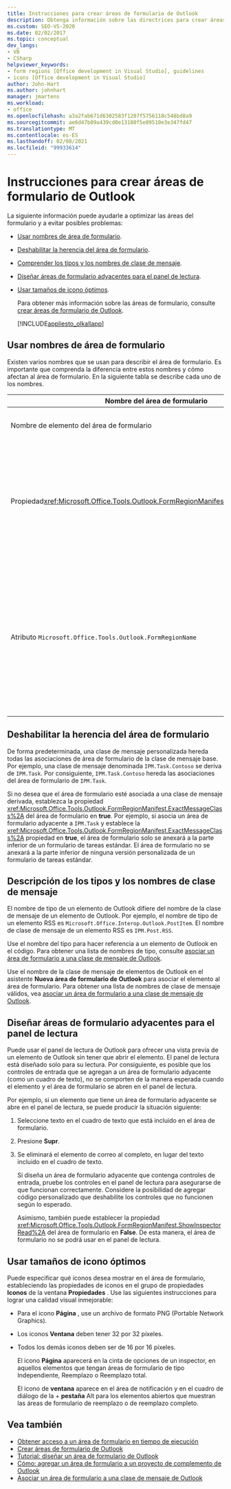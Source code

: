```yaml
---
title: Instrucciones para crear áreas de formulario de Outlook
description: Obtenga información sobre las directrices para crear áreas de formulario de Outlook que pueden ayudarle a optimizar las áreas del formulario y a evitar posibles problemas.
ms.custom: SEO-VS-2020
ms.date: 02/02/2017
ms.topic: conceptual
dev_langs:
- VB
- CSharp
helpviewer_keywords:
- form regions [Office development in Visual Studio], guidelines
- icons [Office development in Visual Studio]
author: John-Hart
ms.author: johnhart
manager: jmartens
ms.workload:
- office
ms.openlocfilehash: a3a2fab671d6302583f1207f5756118c548bd8a9
ms.sourcegitcommit: ae6d47b09a439cd0e13180f5e89510e3e347fd47
ms.translationtype: MT
ms.contentlocale: es-ES
ms.lasthandoff: 02/08/2021
ms.locfileid: "99933614"
---
```

# <a name="guidelines-to-create-outlook-form-regions"></a>Instrucciones para crear áreas de formulario de Outlook
  La siguiente información puede ayudarle a optimizar las áreas del formulario y a evitar posibles problemas:

- [Usar nombres de área de formulario](#UsingFormRegions).

- [Deshabilitar la herencia del área de formulario](#DisablingInheritance).

- [Comprender los tipos y los nombres de clase de mensaje](#ClassNames).

- [Diseñar áreas de formulario adyacentes para el panel de lectura](#ReadingPane).

- [Usar tamaños de icono óptimos](#UsingOptimal).

  Para obtener más información sobre las áreas de formulario, consulte [crear áreas de formulario de Outlook](../vsto/creating-outlook-form-regions.md).

  [!INCLUDE[appliesto_olkallapp](../vsto/includes/appliesto-olkallapp-md.md)]

## <a name="use-form-region-names"></a><a name="UsingFormRegions"></a> Usar nombres de área de formulario
 Existen varios nombres que se usan para describir el área de formulario. Es importante que comprenda la diferencia entre estos nombres y cómo afectan al área de formulario. En la siguiente tabla se describe cada uno de los nombres.

|Nombre del área de formulario|Descripción|
|----------------------|-----------------|
|Nombre de elemento del área de formulario|Es el nombre que especifica para el elemento **Área de formulario de Outlook** en el cuadro de diálogo **Agregar nuevo elemento** . Éste es el nombre del archivo de código del área de formulario que aparece en el **Explorador de soluciones**.|
|Propiedad<xref:Microsoft.Office.Tools.Outlook.FormRegionManifest.FormRegionName%2A>|Debe especificar este nombre en la página **Escriba un texto descriptivo y seleccione sus preferencias de presentación** del asistente **Nueva área de formulario de Outlook** . Este nombre aparece como la propiedad **FormRegionName** en la ventana **Propiedades** .<br /><br /> Use la propiedad <xref:Microsoft.Office.Tools.Outlook.FormRegionManifest.FormRegionName%2A> para especificar la etiqueta que identifica el área de formulario en la interfaz de usuario (UI) de Outlook. En áreas de formulario independientes, este nombre aparece como un botón en la cinta de opciones del elemento de Outlook.<br /><br /> En las áreas de formulario adyacentes, este nombre aparece como texto de encabezado sobre el área de formulario.|
|Atributo `Microsoft.Office.Tools.Outlook.FormRegionName`|Al agregar un elemento **Área de formulario de Outlook** al proyecto, Visual Studio establece esta propiedad en el nombre completo del área de formulario. El nombre completo predeterminado es el nombre del complemento VSTO conectado al nombre del área de formulario mediante un punto; por ejemplo, `OutlookAddIn1.FormRegion1`.<br /><br /> Este nombre completo también aparece como atributo en la parte superior de la clase del generador del área del formulario.<br /><br /> Use el `Microsoft.Office.Tools.Outlook.FormRegionName` atributo para identificar de forma única el área de formulario entre todos los complementos de VSTO de Outlook. No se puede cambiar el valor del `Microsoft.Office.Tools.Outlook.FormRegionName` atributo cambiando el nombre del elemento de área de formulario o cambiando la <xref:Microsoft.Office.Tools.Outlook.FormRegionManifest.FormRegionName%2A> propiedad. Para cambiar este nombre, debe modificar el atributo `Microsoft.Office.Tools.Outlook.FormRegionName` en el archivo de código del área de formulario.|

## <a name="disable-form-region-inheritance"></a><a name="DisablingInheritance"></a> Deshabilitar la herencia del área de formulario
 De forma predeterminada, una clase de mensaje personalizada hereda todas las asociaciones de área de formulario de la clase de mensaje base. Por ejemplo, una clase de mensaje denominada `IPM.Task.Contoso` se deriva de `IPM.Task`. Por consiguiente, `IPM.Task.Contoso` hereda las asociaciones del área de formulario de `IPM.Task`.

 Si no desea que el área de formulario esté asociada a una clase de mensaje derivada, establezca la propiedad <xref:Microsoft.Office.Tools.Outlook.FormRegionManifest.ExactMessageClass%2A> del área de formulario en **true**. Por ejemplo, si asocia un área de formulario adyacente a `IPM.Task` y establece la <xref:Microsoft.Office.Tools.Outlook.FormRegionManifest.ExactMessageClass%2A> propiedad en **true**, el área de formulario solo se anexará a la parte inferior de un formulario de tareas estándar. El área de formulario no se anexará a la parte inferior de ninguna versión personalizada de un formulario de tareas estándar.

## <a name="understand-types-and-message-class-names"></a><a name="ClassNames"></a> Descripción de los tipos y los nombres de clase de mensaje
 El nombre de tipo de un elemento de Outlook difiere del nombre de la clase de mensaje de un elemento de Outlook. Por ejemplo, el nombre de tipo de un elemento RSS es `Microsoft.Office.Interop.Outlook.PostItem`. El nombre de clase de mensaje de un elemento RSS es `IPM.Post.RSS`.

 Use el nombre del tipo para hacer referencia a un elemento de Outlook en el código. Para obtener una lista de nombres de tipo, consulte [asociar un área de formulario a una clase de mensaje de Outlook](../vsto/associating-a-form-region-with-an-outlook-message-class.md).

 Use el nombre de la clase de mensaje de elementos de Outlook en el asistente **Nueva área de formulario de Outlook** para asociar el elemento al área de formulario. Para obtener una lista de nombres de clase de mensaje válidos, vea [asociar un área de formulario a una clase de mensaje de Outlook](../vsto/associating-a-form-region-with-an-outlook-message-class.md).

## <a name="design-adjoining-form-regions-for-the-reading-pane"></a><a name="ReadingPane"></a> Diseñar áreas de formulario adyacentes para el panel de lectura
 Puede usar el panel de lectura de Outlook para ofrecer una vista previa de un elemento de Outlook sin tener que abrir el elemento. El panel de lectura está diseñado solo para su lectura. Por consiguiente, es posible que los controles de entrada que se agregan a un área de formulario adyacente (como un cuadro de texto), no se comporten de la manera esperada cuando el elemento y el área de formulario se abren en el panel de lectura.

 Por ejemplo, si un elemento que tiene un área de formulario adyacente se abre en el panel de lectura, se puede producir la situación siguiente:

1. Seleccione texto en el cuadro de texto que está incluido en el área de formulario.

2. Presione **Supr**.

3. Se eliminará el elemento de correo al completo, en lugar del texto incluido en el cuadro de texto.

   Si diseña un área de formulario adyacente que contenga controles de entrada, pruebe los controles en el panel de lectura para asegurarse de que funcionan correctamente. Considere la posibilidad de agregar código personalizado que deshabilite los controles que no funcionen según lo esperado.

   Asimismo, también puede establecer la propiedad <xref:Microsoft.Office.Tools.Outlook.FormRegionManifest.ShowInspectorRead%2A> del área de formulario en **False**. De esta manera, el área de formulario no se podrá usar en el panel de lectura.

## <a name="use-optimal-icon-sizes"></a><a name="UsingOptimal"></a> Usar tamaños de icono óptimos
 Puede especificar qué iconos desea mostrar en el área de formulario, estableciendo las propiedades de iconos en el grupo de propiedades **Iconos** de la ventana **Propiedades** . Use las siguientes instrucciones para lograr una calidad visual inmejorable:

- Para el icono **Página** , use un archivo de formato PNG (Portable Network Graphics).

- Los iconos **Ventana** deben tener 32 por 32 píxeles.

- Todos los demás iconos deben ser de 16 por 16 píxeles.

  El icono **Página** aparecerá en la cinta de opciones de un inspector, en aquellos elementos que tengan áreas de formulario de tipo Independiente, Reemplazo o Reemplazo total.

  El icono de **ventana** aparece en el área de notificación y en el cuadro de diálogo de la  + **pestaña** Alt para los elementos abiertos que muestran las áreas de formulario de reemplazo o de reemplazo completo.

## <a name="see-also"></a>Vea también
- [Obtener acceso a un área de formulario en tiempo de ejecución](../vsto/accessing-a-form-region-at-run-time.md)
- [Crear áreas de formulario de Outlook](../vsto/creating-outlook-form-regions.md)
- [Tutorial: diseñar un área de formulario de Outlook](../vsto/walkthrough-designing-an-outlook-form-region.md)
- [Cómo: agregar un área de formulario a un proyecto de complemento de Outlook](../vsto/how-to-add-a-form-region-to-an-outlook-add-in-project.md)
- [Asociar un área de formulario a una clase de mensaje de Outlook](../vsto/associating-a-form-region-with-an-outlook-message-class.md)
